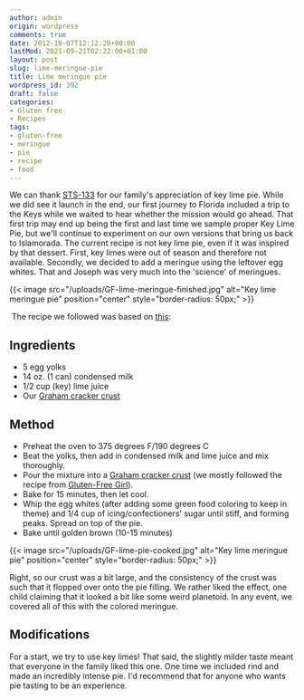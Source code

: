 ```yaml
---
author: admin
origin: wordpress
comments: true
date: 2012-10-07T12:12:20+00:00
lastMod: 2021-09-21T02:22:00+01:00
layout: post
slug: lime-meringue-pie
title: Lime meringue pie
wordpress_id: 392
draft: false
categories:
- Gluten free
- Recipes
tags:
- gluten-free
- meringue
- pie
- recipe
- food
---
```


We can thank [STS-133](http://www.nasa.gov/mission_pages/shuttle/shuttlemissions/sts133/main/index.html) for our family's appreciation of key lime pie. While we did see it launch in the end, our first journey to Florida included a trip to the Keys while we waited to hear whether the mission would go ahead. That first trip may end up being the first and last time we sample proper Key Lime Pie, but we'll continue to experiment on our own versions that bring us back to Islamorada. The current recipe is not key lime pie, even if it was inspired by that dessert. First, key limes were out of season and therefore not available. Secondly, we decided to add a meringue using the leftover egg whites. That and Joseph was very much into the 'science' of meringues.

{{< image src="/uploads/GF-lime-meringue-finished.jpg" alt="Key lime meringue pie" position="center" style="border-radius: 50px;" >}}

 The recipe we followed was based on [this](http://allrecipes.com/recipe/easy-key-lime-pie-i/):

## Ingredients
- 5 egg yolks
- 14 oz. (1 can) condensed milk
- 1/2 cup (key) lime juice
- Our [Graham cracker crust](http://stephen.yearl.us/gluten-free-graham-cracker-crust/)

## Method
- Preheat the oven to 375 degrees F/190 degrees C
- Beat the yolks, then add in condensed milk and lime juice and mix thoroughly.
- Pour the mixture into a [Graham cracker crust](http://stephen.yearl.us/gluten-free-graham-cracker-crust/) (we mostly followed the recipe from [Gluten-Free Girl](http://glutenfreegirl.com/gluten-free-graham-crackers/)).
- Bake for 15 minutes, then let cool.
- Whip the egg whites (after adding some green food coloring to keep in theme) and 1/4 cup of icing/confectioners' sugar until stiff, and forming peaks. Spread on top of the pie.
- Bake until golden brown (10-15 minutes)

{{< image src="/uploads/GF-lime-pie-cooked.jpg" alt="Key lime meringue pie" position="center" style="border-radius: 50px;" >}}


Right, so our crust was a bit large, and the consistency of the crust was such that it flopped over onto the pie filling. We rather liked the effect, one child claiming that it looked a bit like some weird planetoid. In any event, we covered all of this with the colored meringue.

## Modifications
For a start, we try to use key limes! That said, the slightly milder taste meant that everyone in the family liked this one. One time we included rind and made an incredibly intense pie. I'd recommend that for anyone who wants pie tasting to be an experience.
